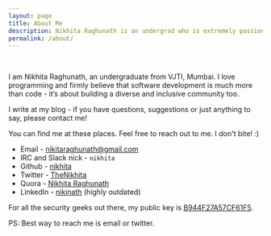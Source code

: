 ```yaml
---
layout: page
title: About Me
description: Nikhita Raghunath is an undergrad who is extremely passionate about software development and open source.
permalink: /about/
---
```

<br>


I am Nikhita Raghunath, an undergraduate from VJTI, Mumbai. I love programming and firmly believe that software development is much more than code - it’s about building a diverse and inclusive community too.

I write at my blog - if you have questions, suggestions or just anything to say, please contact me!

You can find me at these places. Feel free to reach out to me. I don't bite! :)

* Email - nikitaraghunath@gmail.com
* IRC and Slack nick - `nikhita`
* Github - [nikhita](https://github.com/nikhita)
* Twitter - [TheNikhita](https://twitter.com/TheNikhita)
* Quora - [Nikhita Raghunath](https://www.quora.com/profile/Nikhita-Raghunath)
* LinkedIn - [nikinath](https://www.linkedin.com/in/nikinath) (highly outdated)

For all the security geeks out there, my public key is [B944F27A57CF61F5](https://keybase.io/nikhita).

PS: Best way to reach me is email or twitter.
